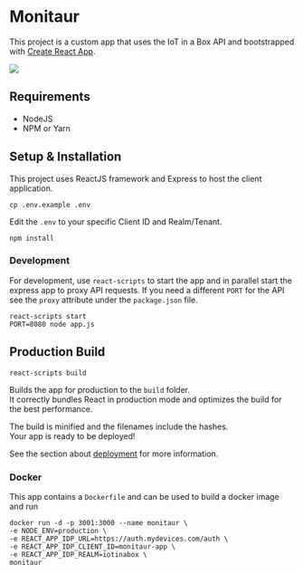 # Monitaur

This project is a custom app that uses the IoT in a Box API and bootstrapped with [Create React App](https://github.com/facebook/create-react-app). 

![](https://res.cloudinary.com/dctlrnwuz/image/upload/v1583522165/engineering/monitaur-app-preview.png)

## Requirements
- NodeJS
- NPM or Yarn

## Setup & Installation
This project uses ReactJS framework and Express to host the client application. 

```
cp .env.example .env
```

Edit the `.env` to your specific Client ID and Realm/Tenant.

```
npm install
```

### Development
For development, use `react-scripts` to start the app and in parallel start the express app to proxy API requests. If you need a different `PORT` for the API see the `proxy` attribute under the `package.json` file. 

```
react-scripts start 
PORT=8080 node app.js 
```

## Production Build

```
react-scripts build
```

Builds the app for production to the `build` folder.<br />
It correctly bundles React in production mode and optimizes the build for the best performance.

The build is minified and the filenames include the hashes.<br />
Your app is ready to be deployed!

See the section about [deployment](https://facebook.github.io/create-react-app/docs/deployment) for more information.

### Docker
This app contains a `Dockerfile` and can be used to build a docker image and run

```
docker run -d -p 3001:3000 --name monitaur \
-e NODE_ENV=production \
-e REACT_APP_IDP_URL=https://auth.mydevices.com/auth \
-e REACT_APP_IDP_CLIENT_ID=monitaur-app \
-e REACT_APP_IDP_REALM=iotinabox \
monitaur
```